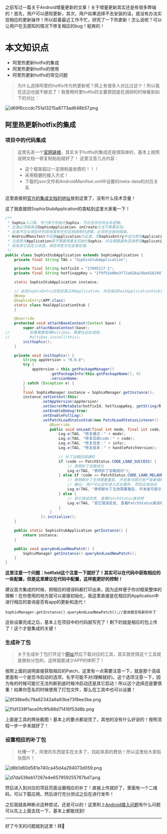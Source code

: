 之前写过一篇关于Android增量更新的文章！关于增量更新其实还是有很多弊端的！首先，用户可以感知更新，其次，用户如果选择不去安装的话，就没有办法实现相应的更新操作！所以趁着最近工作不忙，研究了一下热更新！怎么说呢？可以让用户在无感知的情况下修复相应的bug！挺爽的！

# 本文知识点
- 阿里热更新hotfix的集成
- 阿里热更新hotfix的使用
- 阿里热更新hotfix的常见问题

> 为什么选择阿里的hotfix作为热更新呢？网上有很多人对比过这个！所以我在这边也就不献丑了！我使用阿里hotfix的主要原因是在调研的时候看到如下的对比：

![d69f6cccdc751a13215a8773ad648b57.png](https://github.com/AngleLong/ThermalDemo/tree/master/img/Snip20190707_14.png)

## 阿里热更新hotfix的集成

### 项目中的代码集成
> 这里先丢一个[官网链接](https://www.aliyun.com/product/hotfix?spm=a3c0d.7662652.1998907816.8.100abe48Qy3zxU)，其实关于hotfix的集成还是很简单的，基本上按照说明文档一顿复制粘贴就好了！
> 这里注意几点内容：
> - 这个框架超过一定限制是收费的！！！
> - 采用稳健的接入方式！
> - 下载的json文件和AndroidManifest.xml中设置的meta-data的对应关系

这里直接把[官方的集成文档的地址](https://help.aliyun.com/document_detail/61082.html?spm=a2c4g.11174283.3.6.2f5c30c3SUVnos)放到这里了，没有什么技术含量！

这了我直接把SophixStubApplication的类粘到这里大家看一下！

```java
/**
 * Sophix入口类，专门用于初始化Sophix，不应包含任何业务逻辑。
 * 此类必须继承自SophixApplication，onCreate方法不需要实现。
 * 此类不应与项目中的其他类有任何互相调用的逻辑，必须完全做到隔离。
 * AndroidManifest中设置application为此类，而SophixEntry中设为原先Application类。
 * 注意原先Application里不需要再重复初始化Sophix，并且需要避免混淆原先Application类。
 * 如有其它自定义改造，请咨询官方后妥善处理。
 */
public class SophixStubApplication extends SophixApplication {
    private final String TAG = "SophixStubApplication";

    private final String hotfixId = "27695217-1";
    private final String hotfixappKey = "2f9f91e00e3f72a028a24be8182947a1";

    static SophixStubApplication instance;

    // 此处SophixEntry应指定真正的Application，并且保证RealApplicationStub类名不被混淆。
    @Keep
    @SophixEntry(APP.class)
    static class RealApplicationStub {
    }

    @Override
    protected void attachBaseContext(Context base) {
        super.attachBaseContext(base);
//         如果需要使用MultiDex，需要在此处调用。
//         MultiDex.install(this);
        initSophix();
    }

    private void initSophix() {
        String appVersion = "0.0.0";
        try {
            appVersion = this.getPackageManager()
                    .getPackageInfo(this.getPackageName(), 0)
                    .versionName;
        } catch (Exception e) {
        }
        final SophixManager instance = SophixManager.getInstance();
        instance.setContext(this)
                .setAppVersion(appVersion)
                .setSecretMetaData(hotfixId, hotfixappKey, getString(R.string.hotfixrsaSecret))
                .setEnableDebug(true)
                .setEnableFullLog()
                .setPatchLoadStatusStub(new PatchLoadStatusListener() {
                    @Override
                    public void onLoad(final int mode, final int code, final String info, final int handlePatchVersion) {
                        Log.e(TAG, "修复模式：" + mode);
                        Log.e(TAG, "修复回调code：" + code);
                        Log.e(TAG, "修复信息：" + info);
                        Log.e(TAG, "修复版本：" + handlePatchVersion);

                        // 补丁加载回调通知
                        if (code == PatchStatus.CODE_LOAD_SUCCESS) {
                            // 表明补丁加载成功
                            Log.e(TAG, "表明补丁加载成功");
                        } else if (code == PatchStatus.CODE_LOAD_RELAUNCH) {
                            // 表明新补丁生效需要重启. 开发者可提示用户或者强制重启;
                            // 建议: 用户可以监听进入后台事件, 然后应用自杀
                            Log.e(TAG, "表明新补丁生效需要重启. 开发者可提示用户或者强制重启");
                        } else {
                            // 其它错误信息, 查看PatchStatus类说明
                            Log.e(TAG, "其它错误信息, 查看PatchStatus类说明");
                        }
                    }
                }).initialize();
    }

    public static SophixStubApplication getInstance() {
        return instance;
    }

    public void queryAndLoadNewPatch() {
        SophixManager.getInstance().queryAndLoadNewPatch();
    }
}
```
**这里注意一个问题：hotfixId这个注意一下就好了！其实可以在代码中获取相应的一些配置，但是这里建议在代码中配置，这样能更好的控制！**

建议首次集成的时候，把相应的错误码都打印出来，因为这样便于你对框架整体的理解！在你使用的地方就可以直接初始化，我这里直接是在相应的Application中进行相应的查询是否有app的更新和迭代！

```
SophixManager.getInstance().queryAndLoadNewPatch();//查询是否有新的补丁
```

这些设置完成之后，基本上在项目中的代码就写完了！剩下的就是相应的包上传了！这个才是集成的关键！

### 生成补丁包
> 关于生成补丁包打开这个[网址](https://help.aliyun.com/document_detail/93826.html?spm=a2c4g.11186623.2.10.7ca35b84Y96MKJ)然后下载对应的工具，其实我觉得这个工具就是做拆分包的，这样就能减少APP的体积了！

按照上面的说明直接获取相应的Patch，这里有一点需要注意一下，就是那个高级里面有一个是否冷启动的选项，名字可能不对(理解就好)。这个选项注意一下，因为有的时候可能它无法判断到底时候冷启动还是其它启动！所以这个选择还是要慎重！如果你签名的时候使用了打包文件，那么在工具中也可以设置！

![6f38be6c79a62342a6a93be73f8ee3be.png](https://github.com/AngleLong/ThermalDemo/tree/master/img/Snip20190707_6.png)

![f1d1338f1ace0fc9fb88d71416f53d8b.png](https://github.com/AngleLong/ThermalDemo/tree/master/img/Snip20190707_20.png)

上面是工具的两张截图！基本上的要点都说完了，其他的没有什么好说的！按照流程一步一步来就好了！

### 设置相应的补丁包

> 吐槽一下，阿里的东西是实在太多了，找起来真的费劲！所以这里给大家贴张图片！

![d8b1d60d581e740ca45d4a294073d059.png](https://github.com/AngleLong/ThermalDemo/tree/master/img/Snip20190707_18.png)

![d7da538eb17267e4e657959255767bd7.png](https://github.com/AngleLong/ThermalDemo/tree/master/img/Snip20190707_19.png)

然后进入到对应的项目页面设置相应的补丁！直接上传就好了，里面有一个二维码，可以下载应用。然后进行充分测试之后在进行发布！


之后我就各种断点这种尝试，还是可以的！这里附上[Android接入问题](https://help.aliyun.com/knowledge_list/51422.html?spm=a2c4g.11186623.6.585.2c4839976U7j8o)有什么问题可以先上上面去找一下，基本上都能找到!

--- 
好了今天的问题就到这里！拜🤗